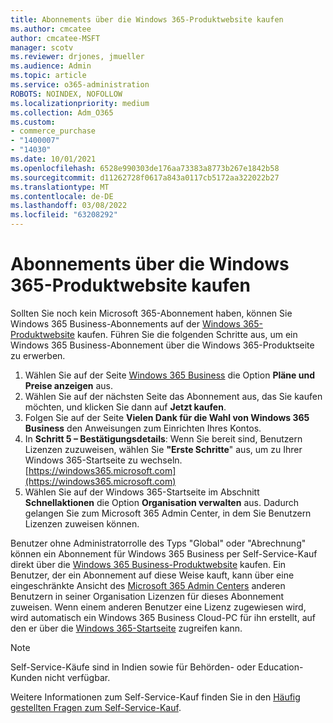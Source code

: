 ```yaml
---
title: Abonnements über die Windows 365-Produktwebsite kaufen
ms.author: cmcatee
author: cmcatee-MSFT
manager: scotv
ms.reviewer: drjones, jmueller
ms.audience: Admin
ms.topic: article
ms.service: o365-administration
ROBOTS: NOINDEX, NOFOLLOW
ms.localizationpriority: medium
ms.collection: Adm_O365
ms.custom:
- commerce_purchase
- "1400007"
- "14030"
ms.date: 10/01/2021
ms.openlocfilehash: 6528e990303de176aa73383a8773b267e1842b58
ms.sourcegitcommit: d11262728f0617a843a0117cb5172aa322022b27
ms.translationtype: MT
ms.contentlocale: de-DE
ms.lasthandoff: 03/08/2022
ms.locfileid: "63208292"
---
```

# <a name="buy-subscriptions-through-the-windows-365-products-site"></a>Abonnements über die Windows 365-Produktwebsite kaufen

Sollten Sie noch kein Microsoft 365-Abonnement haben, können Sie Windows 365 Business-Abonnements auf der [Windows 365-Produktwebsite](https://www.microsoft.com/windows-365/business/compare-plans-pricing?rtc=1) kaufen. Führen Sie die folgenden Schritte aus, um ein Windows 365 Business-Abonnement über die Windows 365-Produktseite zu erwerben.

1. Wählen Sie auf der Seite [Windows 365 Business](https://www.microsoft.com/windows-365/business?rtc=1) die Option **Pläne und Preise anzeigen** aus.
2. Wählen Sie auf der nächsten Seite das Abonnement aus, das Sie kaufen möchten, und klicken Sie dann auf **Jetzt kaufen**.
3. Folgen Sie auf der Seite **Vielen Dank für die Wahl von Windows 365 Business** den Anweisungen zum Einrichten Ihres Kontos.
4. In **Schritt 5 – Bestätigungsdetails**: Wenn Sie bereit sind, Benutzern Lizenzen zuzuweisen, wählen Sie **"Erste Schritte**" aus, um zu Ihrer Windows 365-Startseite zu wechseln.[https://windows365.microsoft.com](https://windows365.microsoft.com)
5. Wählen Sie auf der Windows 365-Startseite im Abschnitt **Schnellaktionen** die Option **Organisation verwalten** aus. Dadurch gelangen Sie zum Microsoft 365 Admin Center, in dem Sie Benutzern Lizenzen zuweisen können.

Benutzer ohne Administratorrolle des Typs "Global" oder "Abrechnung" können ein Abonnement für Windows 365 Business per Self-Service-Kauf direkt über die [Windows 365 Business-Produktwebsite](https://www.microsoft.com/windows-365/business?rtc=1) kaufen. Ein Benutzer, der ein Abonnement auf diese Weise kauft, kann über eine eingeschränkte Ansicht des [Microsoft 365 Admin Centers](https://go.microsoft.com/fwlink/p/?linkid=2024339) anderen Benutzern in seiner Organisation Lizenzen für dieses Abonnement zuweisen. Wenn einem anderen Benutzer eine Lizenz zugewiesen wird, wird automatisch ein Windows 365 Business Cloud-PC für ihn erstellt, auf den er über die [Windows 365-Startseite](https://windows365.microsoft.com/) zugreifen kann.

> [!NOTE]
> Self-Service-Käufe sind in Indien sowie für Behörden- oder Education-Kunden nicht verfügbar.

Weitere Informationen zum Self-Service-Kauf finden Sie in den [Häufig gestellten Fragen zum Self-Service-Kauf](https://docs.microsoft.com/microsoft-365/commerce/subscriptions/self-service-purchase-faq).
